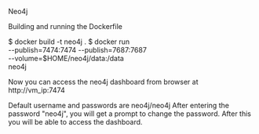 Neo4j

Building and running the Dockerfile

$ docker build -t neo4j .
$ docker run \
    --publish=7474:7474 --publish=7687:7687 \
    --volume=$HOME/neo4j/data:/data \
    neo4j

Now you can access the neo4j dashboard from browser at 
http://vm_ip:7474

Default username and passwords are neo4j/neo4j
After entering the password "neo4j", you will get a prompt to change the
password. After this you will be able to access the dashboard.

